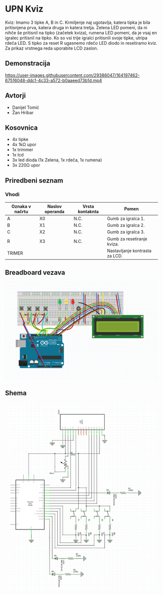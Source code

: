 # UPN Kviz
Kviz: Imamo 3 tipke A, B in C. Krmiljenje naj ugotavlja, katera tipka je bila pritisnjena prva, katera druga in katera tretja. Zelena LED pomeni, da ni nihče še pritisnil na tipko (začetek kviza), rumena LED pomeni, da je vsaj en igralec pritisnil na tipko. Ko so vsi trije igralci pritisnili svoje tipke, utripa rdeča LED. S tipko za reset R ugasnemo rdečo LED diodo in resetiramo kviz. Za prikaz vrstnega reda uporabite LCD zaslon.

## Demonstracija
https://user-images.githubusercontent.com/29386047/164197462-67516048-ddc1-4c33-a572-b0aaeed73b1d.mp4

## Avtorji
* Danijel Tomić
* Žan Hribar

## Kosovnica

* 4x tipke
* 4x 1kΩ upor
* 1x trimmer
* 1x lcd
* 3x led dioda (1x Zelena, 1x rdeča, 1x rumena)
* 3x 220Ω upor

## Priredbeni seznam

### Vhodi
| Oznaka v načrtu | Naslov operanda | Vrsta kontaknta | Pomen                          |
|-----------------|-----------------|-----------------|--------------------------------|
| A               | X0              | N.C.            | Gumb za igralca 1.             |
| B               | X1              | N.C.            | Gumb za igralca 2.             |
| C               | X2              | N.C.            | Gumb za igralca 3.             |
| R               | X3              | N.C.            | Gumb za resetiranje kviza.     |
| TRIMER          |                 |                 | Nastavljanje kontrasta za LCD. |


## Breadboard vezava
![Breadboard vezava za upn kviz](/img/schematic.png "Breadboard vezava")

## Shema
![Shema vezave za upn kviz](/img/schema.png "Shema")



